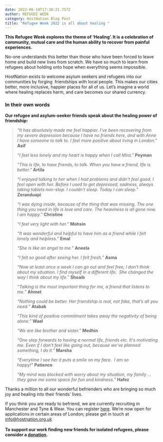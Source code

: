 ```yaml
---
date: 2022-06-18T17:38:21.757Z
author: REFUGEE WEEK
category: HostNation Blog Post
title: "Refugee Week 2022 is all about healing "
---
```

**This Refugee Week explores the theme of ‘Healing’. It is a celebration of community, mutual care and the human ability to recover from painful experiences.**

No-one understands this better than those who have been forced to leave home and build new lives from scratch. We have so much to learn from refugees about holding onto hope when everything seems impossible.

HostNation exists to welcome asylum seekers and refugees into our communities by forging  friendships with local people. This makes our cities better, more inclusive, happier places for all of us. Let’s imagine a world where healing replaces harm, and care becomes our shared currency.



### In their own words

**Our refugee and asylum-seeker friends speak about the healing power of friendship:**

> *“It has absolutely made me feel happier. I’ve been recovering from my severe depression because I have no friends here, and with Anne I have someone to talk to. I feel more positive about living in London."* **Asif**
>
> *“I feel less lonely and my heart is happy when I call Mira.”* **Peyman**
>
> *“This is life, to have friends, to talk. When you have a friend, life is better.”* **Artila**
>
> *“I enjoyed talking to her when I had problems and didn't feel good. I feel open with her. Before I used to get depressed, sadness, always taking tablets non-stop. I couldn't sleep. Today I can sleep.”* **Zeranduapi**
>
> *“I was dying inside, because of the thing that was missing. The one thing you need in life is love and care. The heaviness is all gone now. I am happy.”* **Christine**  
>
> *“I feel very light with her.”* **Mohsin**
>
> *“It was wonderful and helpful to have him as a friend while I felt lonely and helpless.”* **Emal**
>
> *“She is like an angel to me.”* **Aneela**
>
> *“I felt so good after seeing her. I felt fresh.”* **Asma**
>
> *“Now at least once a week I can go out and feel free, I don't think about my situation. I find myself in a different life.  She changed the way I think about my life.”* **Shoaib**
>
> *“Talking is the most important thing for me, a friend that listens to me.”* **Ahmet**
>
> *“Nothing could be better. Her friendship is real, not fake, that’s all you need.”* **Atabak** 
>
> *“This kind of positive commitment takes away the negativity of being alone.”* **Wael**
>
> *“We are like brother and sister.”* **Medhin**
>
> *“One step forwards to having a normal life, friends etc. It's motivating me. Even if I don't feel like going out, because we've planned something, I do it.”* **Marsha**
>
> *“Everytime I see her it puts a smile on my face.  I am so happy!”* **Patience**
>
> *“My mind was blocked with worry about my situation, my family … they gave me some space for fun and kindness.”* **Hafez**

Thanks a million to all our wonderful befrienders who are bringing so much joy and healing into their friends’ lives. 

If you think you are ready to befriend, we are currently recruiting in Manchester and Tyne & Wear. You can register [here](https://www.hostnation.org.uk/befriend). We’re now open for applications in certain areas of London; please get in touch at info@hostnation.org.uk\
**\
To support our work finding new friends for isolated refugees, please consider a [donation](https://www.totalgiving.co.uk/donate/hostnation).**